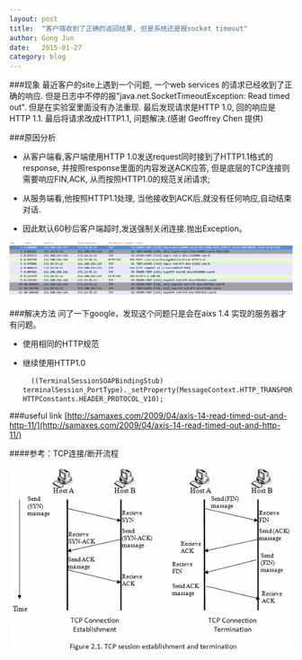 ```yaml
---
layout: post
title:  "客户端收到了正确的返回结果, 但是系统还是报socket timeout"
author: Gong Jun
date:   2015-01-27
category: blog
---
```


###现象
最近客户的site上遇到一个问题, 一个web  services 的请求已经收到了正确的响应. 但是日志中不停的报"java.net.SocketTimeoutException: Read timed out". 但是在实验室里面没有办法重现. 最后发现请求是HTTP 1.0, 回的响应是HTTP 1.1. 最后将请求改成HTTP1.1, 问题解决.(感谢 Geoffrey Chen 提供)

###原因分析
- 从客户端看,客户端使用HTTP 1.0发送request同时接到了HTTP1.1格式的response, 并按照response里面的内容发送ACK应答, 但是底层的TCP连接则需要响应FIN,ACK, 从而按照HTTP1.0的规范关闭请求;

- 从服务端看,他按照HTTP1.1处理, 当他接收到ACK后,就没有任何响应,自动结束对话. 

- 因此默认60秒后客户端超时,发送强制关闭连接.抛出Exception。

![tcpdump](/attachments/201501/http10-11_mix_issue.png)
	
###解决方法
问了一下google，发现这个问题只是会在aixs 1.4 实现的服务器才有问题。

- 使用相同的HTTP规范

- 继续使用HTTP1.0

        ((TerminalSessionSOAPBindingStub) terminalSession_PortType)._setProperty(MessageContext.HTTP_TRANSPORT_VERSION, HTTPConstants.HEADER_PROTOCOL_V10);


###useful link
[http://samaxes.com/2009/04/axis-14-read-timed-out-and-http-11/](http://samaxes.com/2009/04/axis-14-read-timed-out-and-http-11/)


####参考：TCP连接/断开流程

![tcp_connect](/attachments/201501/tcp_connect.gif)

